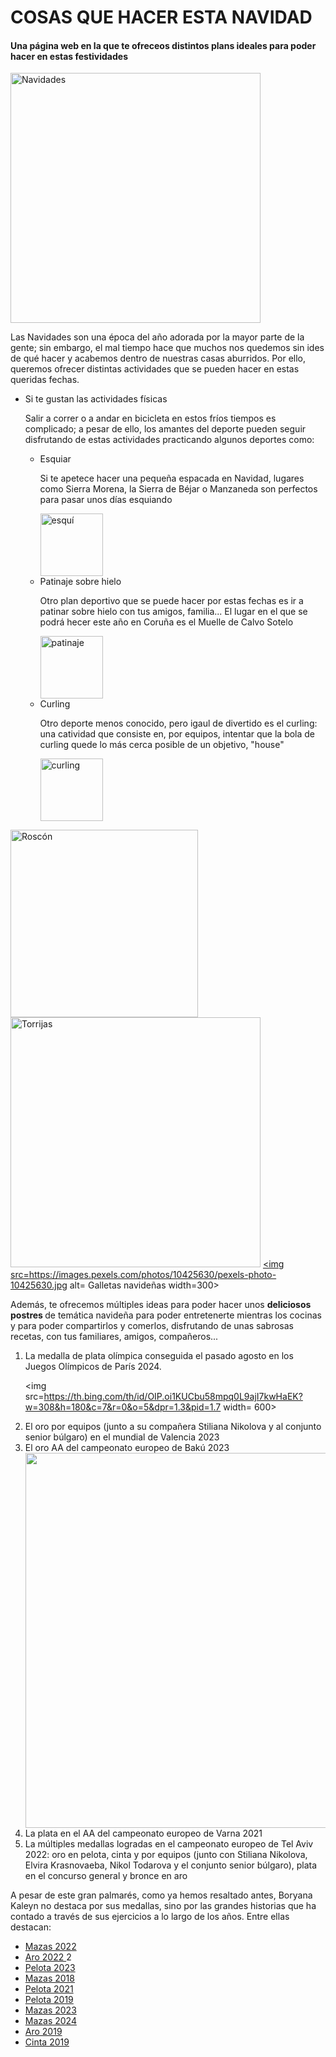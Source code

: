 </head>
<body>
  <h1> COSAS QUE HACER ESTA NAVIDAD</h1>
  <h4> Una página web en la que te ofreceos distintos plans ideales para poder hacer en estas festividades  </h4>
<img src="https://www.akanapsicologia.com/la-emocion-en-la-navidad-no-tan-feliz-navidad/" alt= Navidades width =400>

<p> Las Navidades son una época del año adorada por la mayor parte de la gente; sin embargo, el mal tiempo hace que muchos nos quedemos sin ides de qué hacer y acabemos dentro de nuestras casas aburridos. Por ello, queremos ofrecer distintas actividades que se pueden hacer en estas queridas fechas. </p>
<ul>
<li> Si te gustan las actividades físicas</li>
 <p>Salir a correr o a andar en bicicleta en estos fríos tiempos es complicado; a pesar de ello, los amantes del deporte pueden seguir disfrutando de estas actividades practicando algunos deportes como:</p>
 <ul>
  <li>Esquiar
   <p> Si te apetece hacer una pequeña espacada en Navidad, lugares como Sierra Morena, la Sierra de Béjar o Manzaneda son perfectos para pasar unos días esquiando </p>
   <img src=https://terrenoalpino.com/huesca-esquiar/ alt= esquí width= 100> </li>
  <li> Patinaje sobre hielo
  <p> Otro plan deportivo que se puede hacer por estas fechas es ir a patinar sobre hielo con tus amigos, familia... El lugar en el que se podrá hecer este año en Coruña es el Muelle de Calvo Sotelo</p>
  <img src=https://hollywoodlife.com/feature/who-is-kamila-valieva-4647211/ alt= patinaje sobre hielo width= 100></li>
  <li> Curling
  <p> Otro deporte menos conocido, pero igaul de divertido es el curling: una catividad que consiste en, por equipos, intentar que la bola de curling quede lo más cerca posible de un objetivo, "house"</p>
  <img src= https://www.google.com/imgres?q=curling&imgurl=https%3A%2F%2Fimg.olympics.com%2Fimages%2Fimage%2Fprivate%2Ft_social_share_thumb%2Ff_auto%2Fprimary%2Fiudmocntf47bca7lus1k&imgrefurl=https%3A%2F%2Folympics.com%2Fes%2Fdeportes%2Fcurling%2F&docid=2QQ07B0Xa5CabM&tbnid=LHphSlWyvCCloM&vet=12ahUKEwjT5PqViqKKAxXnT6QEHXN8KDwQM3oECGMQAA..i&w=1200&h=630&hcb=2&ved=2ahUKEwjT5PqViqKKAxXnT6QEHXN8KDwQM3oECGMQAA alt=curling width=100></li>

 </ul>

 
</ul>



 
  <a href= https://recetasdecocina.elmundo.es/2023/01/roscon-de-reyes-receta-facil.html><img src="https://nosolodulces.es/wp-content/uploads/2016/12/nosolodulces-roscon-reyes-crema-pastelera-turron-casero.jpg" alt= Roscón de Reyes width=300></a>
<a href= https://www.bonviveur.es/recetas/torrijas><img src=https://nosolodulces.es/wp-content/uploads/2015/03/nosolodulces-torrijas-cointreau-rellenas-mermelada-naranja-semana-santa-2.jpg alt= Torrijas width=400></a>
  <a href= https://www.pequerecetas.com/receta/galletas-navidad-recetas/><img src=https://images.pexels.com/photos/10425630/pexels-photo-10425630.jpg alt= Galletas navideñas width=300></a>
  
  <p> Además, te ofrecemos múltiples ideas para poder hacer unos <strong> deliciosos postres </strong> de temática navideña para poder entretenerte mientras los cocinas y para poder compartirlos y comerlos, disfrutando de unas sabrosas recetas, con tus familiares, amigos, compañeros...  
<ol>
  <li> La medalla de plata olímpica conseguida el pasado agosto en los Juegos Olímpicos de París 2024. </li>
  
  <img src=https://th.bing.com/th/id/OIP.oi1KUCbu58mpq0L9ajI7kwHaEK?w=308&h=180&c=7&r=0&o=5&dpr=1.3&pid=1.7 width= 600>
  
  
  <li> El oro por equipos (junto a su compañera Stiliana Nikolova y al conjunto senior búlgaro) en el mundial de Valencia 2023 </li>
  <li> El oro AA del campeonato europeo de Bakú 2023 </li> 
  
  <img src=https://www.blablagym.com/wp-content/uploads/2023/05/347638728_945019933466185_5727549589506967496_n-1024x816.jpeg width= 600>
  
  
  <li> La plata en el AA del campeonato europeo de Varna 2021 </li>
  <li> La múltiples medallas logradas en el campeonato europeo de Tel Aviv 2022: oro en pelota, cinta y por equipos (junto con Stiliana Nikolova, Elvira Krasnovaeba, Nikol Todarova y el conjunto senior búlgaro), plata en el concurso general y bronce en aro</li>
  </ol>
  
  <p> A pesar de este gran palmarés, como ya hemos resaltado antes, Boryana Kaleyn no destaca por sus medallas, sino por las grandes historias que ha contado a través de sus ejercicios a lo largo de los años. Entre ellas destacan: </p> 
    <ul>
      <li> <a href= https://www.youtube.com/watch?v=XRngZz5yOJQ> Mazas 2022 </a></li>
      <li> <a href= https://www.youtube.com/watch?v=JcDUAxRgLVU> Aro 2022 </a>2</li>
      <li><a href= https://www.youtube.com/watch?v=HQpr1NDsSIc> Pelota 2023 </a></li>
      <li><a href= https://www.youtube.com/watch?v=ZXp8dsRtoIE> Mazas 2018 </a></li>
      <li><a href= https://www.youtube.com/watch?v=G_xWQmsU4co> Pelota 2021 </a></li>
      <li><a href= https://www.youtube.com/watch?v=ZIIFPo_LkNc> Pelota 2019 </a></li>
      <li><a href= https://www.youtube.com/watch?v=hk8wnHFg26Q> Mazas 2023 </a></li>
      <li><a href= https://www.youtube.com/watch?v=7-kyk51wV2I> Mazas 2024 </a></li>
      <li><a href= https://www.youtube.com/watch?v=y0NAnaIUp4Q> Aro 2019 </a></li>
      <li><a href= https://www.youtube.com/watch?v=rzVJ-mRVR6k> Cinta 2019 </a></li>
  </ul>
  
  

      
     
  </body>
 
</html>
